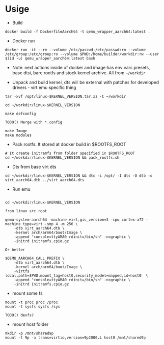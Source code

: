 # Usige

- Build

`docker build -f DockerfileAarch64 -t qemu_wrapper_aarch64:latest .`

- Docker run

`docker run -it --rm --volume /etc/passwd:/etc/passwd:ro --volume /etc/group:/etc/group:ro --volume $PWD:/home/builder/workdir:rw --user $(id -u) qemu_wrapper_aarch64:latest bash`

- Note: next actions inside of docker and image has env vars presets, base dtsi, bare rootfs and stock kernel archive. All from `~/workdir`


- Unpack and build kernel, dts will be external with patches for developed drivers - virt emu specific thing

```
tar -xvf /opt/linux-$KERNEL_VERSION.tar.xz -C ~/workdir

cd ~/workdir/linux-$KERNEL_VERSION

make defconfig

TODO() Merge with *.config

make Image
make modules
```

- Pack rootfs. It stored at docker build in $ROOTFS_ROOT

```
# It create initramfs from folder specified in $ROOTFS_ROOT
cd ~/workdir/linux-$KERNEL_VERSION && pack_rootfs.sh

```

- Dts from base virt dts

`cd ~/workdir/linux-$KERNEL_VERSION && dtc -i /opt/ -I dts -O dtb -o virt_aarch64.dtb ../virt_aarch64.dts`


- Run emu

```

cd ~/workdir/linux-$KERNEL_VERSION

from linux src root

qemu-system-aarch64 -machine virt,gic_version=3 -cpu cortex-a72 -machine type=virt -smp 4 -m 256 \
    -dtb virt_aarch64.dtb \
    -kernel arch/arm64/boot/Image \
    -append "console=ttyAMA0 rdinit=/bin/sh" -nographic \
    -initrd initramfs.cpio.gz

Or better

$QEMU_AARCH64_CALL_PREFIX \
    -dtb virt_aarch64.dtb \
    -kernel arch/arm64/boot/Image \
    -virtfs local,path=$PWD,mount_tag=host0,security_model=mapped,id=host0  \
    -append "console=ttyAMA0 rdinit=/bin/sh" -nographic \
    -initrd initramfs.cpio.gz
```

- mount some fs

```
mount -t proc proc /proc
mount -t sysfs sysfs /sys

TODO() devfs?

```

- mount host folder

```
mkdir -p /mnt/shared9p
mount -t 9p -o trans=virtio,version=9p2000.L host0 /mnt/shared9p
```